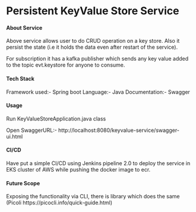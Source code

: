 # Persistent KeyValue Store Service

<h4>About Service </h4>
Above service allows user to do CRUD operation on a key store. Also it persist the state (i.e it holds the data even after restart of the service).

For subscription it has a kafka publisher which sends any key value added to the topic evt.keystore for anyone to consume.

<h4>Tech Stack</h4>
Framework used:- Spring boot  
Language:- Java  
Documentation:- Swagger 

<h4> Usage </h4>
Run KeyValueStoreApplication.java class

Open SwaggerURL:- http://localhost:8080/keyvalue-service/swagger-ui.html


<h4> CI/CD </h4>
Have put a simple CI/CD using Jenkins pipeline 2.0 to deploy the service in EKS cluster of AWS while pushing the docker image to ecr.


<h4>Future Scope</h4> 
Exposing the functionality via CLI, there is library which does the same (Picoli https://picocli.info/quick-guide.html)
